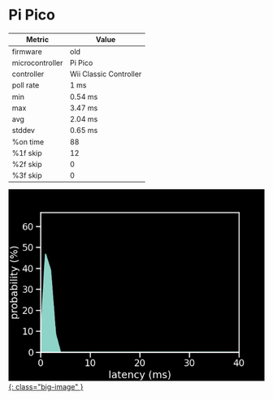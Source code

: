 # Pi Pico

| Metric          | Value                  |
| --------------- | ---------------------- |
| firmware        | old                    |
| microcontroller | Pi Pico                |
| controller      | Wii Classic Controller |
| poll rate       | 1 ms                   |
| min             | 0.54 ms                |
| max             | 3.47 ms                |
| avg             | 2.04 ms                |
| stddev          | 0.65 ms                |
| %on time        | 88                     |
| %1f skip        | 12                     |
| %2f skip        | 0                      |
| %3f skip        | 0                      |

[![Graph](/assets/images/results/ardwiino_classic_n.png){: class="big-image" }](/assets/images/results/ardwiino_classic_n.png)
